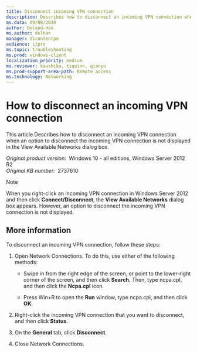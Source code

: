 ```yaml
---
title: Disconnect incoming VPN connection
description: Describes how to disconnect an incoming VPN connection when an option to disconnect the incoming VPN connection is not displayed in the View Available Networks dialog box.
ms.data: 09/08/2020
author: Deland-Han
ms.author: delhan
manager: dscontentpm
audience: itpro
ms.topic: troubleshooting
ms.prod: windows-client
localization_priority: medium
ms.reviewer: kaushika, tiquinn, qianyu
ms.prod-support-area-path: Remote access
ms.technology: Networking
---
```

# How to disconnect an incoming VPN connection

This article Describes how to disconnect an incoming VPN connection when an option to disconnect the incoming VPN connection is not displayed in the View Available Networks dialog box.

_Original product version:_ &nbsp;Windows 10 - all editions, Windows Server 2012 R2  
_Original KB number:_ &nbsp;2737610

> [!NOTE]
> When you right-click an incoming VPN connection in Windows Server 2012 and then click **Connect/Disconnect**, the **View Available Networks**  dialog box appears. However, an option to disconnect the incoming VPN connection is not displayed.  

## More information

To disconnect an incoming VPN connection, follow these steps:  

1. Open Network Connections. To do this, use either of the following methods:
   - Swipe in from the right edge of the screen, or point to the lower-right corner of the screen, and then click **Search.** Then, type ncpa.cpl, and then click the **Ncpa.cpl** icon.

   - Press Win+R to open the **Run** window, type ncpa.cpl, and then click **OK**.

2. Right-click the incoming VPN connection that you want to disconnect, and then click **Status**.

3. On the **General** tab, click **Disconnect**.

4. Close Network Connections.

